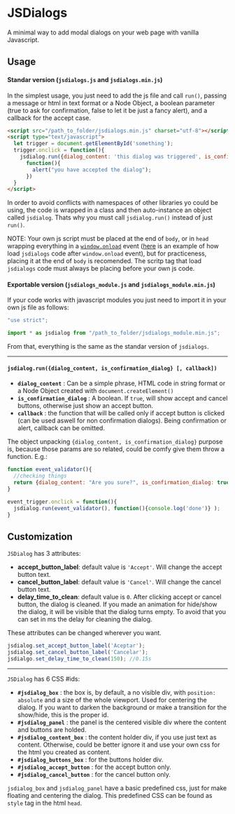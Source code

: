 # JSDialogs
A minimal way to add modal dialogs on your web page with vanilla Javascript.

## Usage

#### Standar version (`jsdialogs.js` and `jsdialogs.min.js`)

In the simplest usage, you just need to add the js file and call `run()`, passing a message or html in text format or a Node Object, a boolean parameter (true to ask for confirmation, false to let it be just a fancy alert), and a callback for the accept case.

```html
<script src="/path_to_folder/jsdialogs.min.js" charset="utf-8"></script>
<script type="text/javascript">
  let trigger = document.getElementById('something');
  trigger.onclick = function(){
    jsdialog.run({dialog_content: 'this dialog was triggered', is_confirmation_dialog: true}, 
      function(){
        alert("you have accepted the dialog");
      })
  }
</script>
```

In order to avoid conflicts with namespaces of other libraries yo could be using, the code is wrapped in a class and then auto-instance an object called `jsdialog`. Thats why you must call `jsdialog.run()` instead of just `run()`.

NOTE: Your own js script must be placed at the end of `body`, or in `head` wrapping everything in a [`window.onload`](https://developer.mozilla.org/es/docs/Web/API/GlobalEventHandlers/onload) event ([here](https://stackoverflow.com/questions/21761954/load-external-javascript-file-after-onload) is an example of how load `jsdialogs` code after `window.onload` event), but for practiceness, placing it at the end of `body` is recomended. The scritp tag that load `jsdialogs` code must always be placing before your own js code.

#### Exportable version (`jsdialogs_module.js` and `jsdialogs_module.min.js`)

If your code works with javascript modules you just need to import it in your own js file as follows:

```javascript
"use strict";

import * as jsdialog from "/path_to_folder/jsdialogs_module.min.js";

```

From that, everything is the same as the standar version of `jsdialogs`.

---

#### `jsdialog.run({dialog_content, is_confirmation_dialog} [, callback])`
- **`dialog_content`** : Can be a simple phrase, HTML code in string format or a Node Object created with `document.createElement()`
- **`is_confirmation_dialog`** : A boolean. If `true`, will show accept and cancel buttons, otherwise just show an accept button.
- **`callback`** : the function that will be called only if accept button is clicked (can be used aswell for non confirmation dialogs). Being confirmation or alert, callback can be omitted.
  
The object unpacking `{dialog_content, is_confirmation_dialog}` purpose is, because those params are so related, could be comfy give them throw a function. E.g.:

```javascript
function event_validator(){
  //checking things
  return {dialog_content: "Are you sure?", is_confirmation_dialog: true};
}

event_trigger.onclick = function(){
  jsdialog.run(event_validator(), function(){console.log('done')} );
}
```

## Customization

`JSDialog` has 3 attributes:
- **accept_button_label**: default value is `'Accept'`. Will change the accept button text.
- **cancel_button_label**:  default value is `'Cancel'`. Will change the cancel button text.
- **delay_time_to_clean**: default value is `0`. After clicking accept or cancel button, the dialog is cleaned. If you made an animation for hide/show the dialog, it will be visible that the dialog turns empty. To avoid that you can set in ms the delay for cleaning the dialog.

These attributes can be changed wherever you want.
```javascript
jsdialog.set_accept_button_label('Aceptar');
jsdialog.set_cancel_button_label('Cancelar');
jsdialgo.set_delay_time_to_clean(150); //0.15s
```
---

`JSDialog` has 6 CSS #ids:
- **`#jsdialog_box`** : the box is, by default, a no visible div, with `position: absolute` and a size of the whole viewport. Used for centering the dialog. If you want to darken the background or make a transition for the show/hide, this is the proper id.
- **`#jsdialog_panel`** : the panel is the centered visible div where the content and buttons are holded.
- **`#jsdialog_content_box`** : the content holder div, if you use just text as content. Otherwise, could be better ignore it and use your own css for the html you created as content.
- **`#jsdialog_buttons_box`** : for the buttons holder div.
- **`#jsdialog_accept_button`** : for the accept button only.
- **`#jsdialog_cancel_button`** : for the cancel button only.

`jsdialog_box` and `jsdialog_panel` have a basic predefined css, just for make floating and centering the dialog. This predefined CSS can be found as `style` tag in the html `head`.
